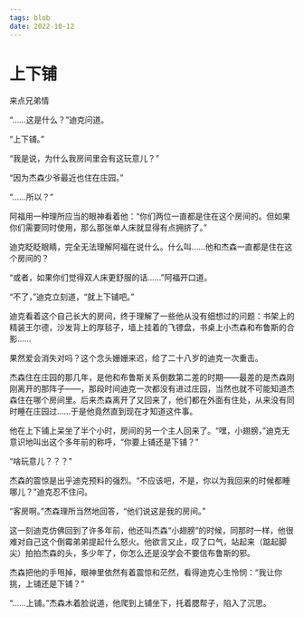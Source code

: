 ```yaml
---
tags: blob
date: 2022-10-12
---
```


# 上下铺

来点兄弟情



“……这是什么？”迪克问道。

“上下铺。”

“我是说，为什么我房间里会有这玩意儿？”

“因为杰森少爷最近也住在庄园。”

“……所以？”

阿福用一种理所应当的眼神看着他：“你们两位一直都是住在这个房间的。但如果你们需要同时使用，那么那张单人床就显得有点拥挤了。”

迪克眨眨眼睛，完全无法理解阿福在说什么。什么叫……他和杰森一直都是住在这个房间的？

“或者，如果你们觉得双人床更舒服的话……”阿福开口道。

“不了，”迪克立刻道，“就上下铺吧。”

迪克看着这个自己长大的房间，终于理解了一些他从没有细想过的问题：书架上的精装王尔德，沙发背上的厚毯子，墙上挂着的飞镖盘，书桌上小杰森和布鲁斯的合影……

果然爱会消失对吗？这个念头姗姗来迟，给了二十八岁的迪克一次重击。

杰森住在庄园的那几年，是他和布鲁斯关系倒数第二差的时期——最差的是杰森刚刚离开的那阵子——，那段时间迪克一次都没有进过庄园，当然也就不可能知道杰森住在哪个房间里。后来杰森离开了又回来了，他们都在外面有住处，从来没有同时睡在庄园过……于是他竟然直到现在才知道这件事。

他在上下铺上呆坐了半个小时，房间的另一个主人回来了。“嘿，小翅膀，”迪克无意识地叫出这个多年前的称呼，“你要上铺还是下铺？”

“啥玩意儿？？？”

杰森的震惊是出乎迪克预料的强烈。“不应该吧，不是，你以为我回来的时候都睡哪儿？”迪克忍不住问。

“客房啊。”杰森理所当然地回答，“他们说这是我的房间。”

这一刻迪克仿佛回到了许多年前，他还叫杰森“小翅膀”的时候，同那时一样，他很难对自己这个倒霉弟弟提起什么怒火。他欲言又止，叹了口气，站起来（踮起脚尖）拍拍杰森的头，多少年了，你怎么还是没学会不要信布鲁斯的邪。

杰森把他的手甩掉，眼神里依然有着震惊和茫然，看得迪克心生怜悯：“我让你挑，上铺还是下铺？”

“……上铺。”杰森木着脸说道，他爬到上铺坐下，托着腮帮子，陷入了沉思。
